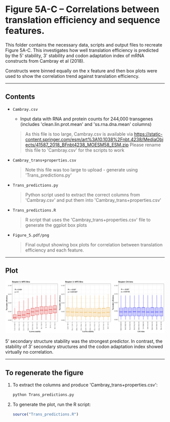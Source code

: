 # Figure 5A-C – Correlations between translation efficiency and sequence features.

This folder contains the necessary data, scripts and output files to recreate Figure 5A-C. This investigates how well translation efficiency is predicted by the 5' stability, 3' stability and codon adaptation index of mRNA constructs from Cambray et al (2018).

Constructs were binned equally on the x feature and then box plots were used to show the correlation trend against translation efficiency.

---
##  Contents

- `Cambray.csv` 
  - Input data with RNA and protein counts for 244,000 transgenes (includes 'clean.lin.prot.mean' and 'ss.rna.dna.mean' columns)
  > As this file is too large, Cambray.csv is available via https://static-content.springer.com/esm/art%3A10.1038%2Fnbt.4238/MediaObjects/41587_2018_BFnbt4238_MOESM58_ESM.zip
  > Please rename this file to 'Cambray.csv' for the scripts to work   

- `Cambray_trans+properties.csv`
  > Note this file was too large to upload - generate using 'Trans_predictions.py'
  
- `Trans_predictions.py` 
  > Python script used to extract the correct columns from 'Cambray.csv' and put them into 'Cambray_trans+properties.csv'

- `Trans_predictions.R`  
  > R script that uses the 'Cambray_trans+properties.csv' file to generate the ggplot box plots

- `Figure_5.pdf/png`
  > Final output showing box plots for correlation between translation efficiency and each feature.

---

## Plot

![Figure 5](Figure_5.png)

5’ secondary structure stability was the strongest predictor. In contrast, the stability of 3’ secondary structures and the codon adaptation index showed virtually no correlation. 

---

## To regenerate the figure

1. To extract the columns and produce 'Cambray_trans+properties.csv':
   ```bash
   python Trans_predictions.py

2. To generate the plot, run the R script: 
    ```r
    source("Trans_predictions.R")
    ```

